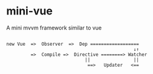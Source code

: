 # mini-vue

A mini mvvm framework similar to vue


```

new Vue  =>  Observer  =>  Dep ==================
                                               ↓↑
         =>  Compile =>  Directive ========> Watcher 
                             ||                ||
                              ==>   Updater   <==
```
